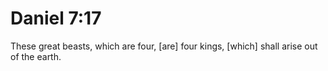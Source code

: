 # Daniel 7:17

These great beasts, which are four, [are] four kings, [which] shall arise out of the earth.